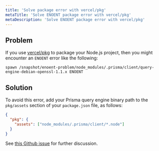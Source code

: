 ```yaml
---
title: 'Solve package error with vercel/pkg'
metaTitle: 'Solve ENOENT package error with vercel/pkg'
metaDescription: 'Solve ENOENT package error with vercel/pkg'
---
```


<!-- TopBlock -->

## Problem

If you use [vercel/pkg](https://github.com/vercel/pkg) to package your Node.js project, then you might encounter an `ENOENT` error like the following:

```
spawn /snapshot/enoent-problem/node_modules/.prisma/client/query-engine-debian-openssl-1.1.x ENOENT
```

## Solution

To avoid this error, add your Prisma query engine binary path to the `pkg/assets` section of your `package.json` file, as follows:

```json file=package.json copy
{
  "pkg": {
    "assets": ["node_modules/.prisma/client/*.node"]
  }
}
```

See [this Github issue](https://github.com/prisma/prisma/issues/8449) for further discussion.
